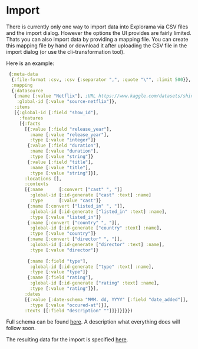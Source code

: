 # Import

There is currently only one way to import data into Explorama via CSV files and the import dialog. However the options the UI provides are fairly limited. Thats you can also import data by providing a mapping file. You can create this mapping file by hand or download it after uploading the CSV file in the import dialog (or use the cli-transformation tool).


Here is an example:
```clojure
 {:meta-data
  {:file-format :csv, :csv {:separator ",", :quote "\"", :limit 500}},
  :mapping
  {:datasource
   {:name [:value "Netflix"], ;URL https://www.kaggle.com/datasets/shivamb/netflix-shows/
    :global-id [:value "source-netflix"]},
   :items
   [{:global-id [:field "show_id"],
     :features
     [{:facts
       [{:value [:field "release_year"],
         :name [:value "release_year"],
         :type [:value "integer"]}
        {:value [:field "duration"],
         :name [:value "duration"],
         :type [:value "string"]}
        {:value [:field "title"],
         :name [:value "title"],
         :type [:value "string"]}],
       :locations [],
       :contexts
       [{:name      [:convert ["cast" ", "]]
         :global-id [:id-generate ["cast" :text] :name]
         :type      [:value "cast"]}
        {:name [:convert ["listed_in" ", "]],
         :global-id [:id-generate ["listed_in" :text] :name],
         :type [:value "listed_in"]}
        {:name [:convert ["country" ", "]],
         :global-id [:id-generate ["country" :text] :name],
         :type [:value "country"]}
        {:name [:convert ["director" ", "]],
         :global-id [:id-generate ["director" :text] :name],
         :type [:value "director"]}
        
        {:name [:field "type"],
         :global-id [:id-generate ["type" :text] :name],
         :type [:value "type"]}
        {:name [:field "rating"],
         :global-id [:id-generate ["rating" :text] :name],
         :type [:value "rating"]}],
       :dates
       [{:value [:date-schema "MMM. dd, YYYY" [:field "date_added"]],
         :type [:value "occured-at"]}],
       :texts [[:field "description" ""]]}]}]}})
```

Full schema can be found [here](../libs/data-transformer/src/de/explorama/shared/data_transformer/schema.cljc). A description what everything does will follow soon.

The resulting data for the import is specified [here](../libs/data-transformer/src/de/explorama/shared/data_transformer/spec.cljc).